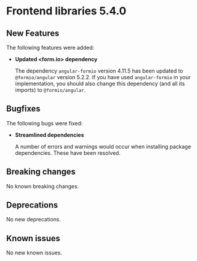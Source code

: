 # Frontend libraries 5.4.0

## New Features

The following features were added:

* **Updated <form.io> dependency**

  The dependency `angular-formio` version 4.11.5 has been updated to `@formio/angular` version 5.2.2. If you have used
  `angular-formio` in your implementation, you should also change this dependency (and all its imports) to
  `@formio/angular`.

## Bugfixes

The following bugs were fixed:

* **Streamlined dependencies**

  A number of errors and warnings would occur when installing package dependencies. These have been
  resolved.

## Breaking changes

No known breaking changes.

## Deprecations

No new deprecations.

## Known issues

No new known issues.
